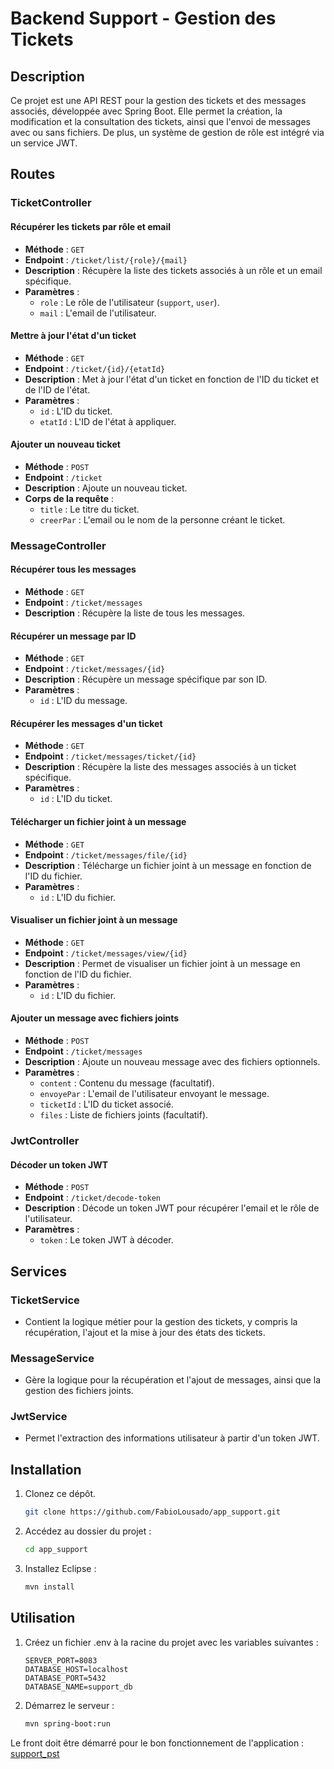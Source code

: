 # Backend Support - Gestion des Tickets

## Description
Ce projet est une API REST pour la gestion des tickets et des messages associés, développée avec Spring Boot. Elle permet la création, la modification et la consultation des tickets, ainsi que l'envoi de messages avec ou sans fichiers. De plus, un système de gestion de rôle est intégré via un service JWT.

## Routes

### TicketController

#### Récupérer les tickets par rôle et email
- **Méthode** : `GET`
- **Endpoint** : `/ticket/list/{role}/{mail}`
- **Description** : Récupère la liste des tickets associés à un rôle et un email spécifique.
- **Paramètres** :
  - `role` : Le rôle de l'utilisateur (`support`, `user`).
  - `mail` : L'email de l'utilisateur.
  
#### Mettre à jour l'état d'un ticket
- **Méthode** : `GET`
- **Endpoint** : `/ticket/{id}/{etatId}`
- **Description** : Met à jour l'état d'un ticket en fonction de l'ID du ticket et de l'ID de l'état.
- **Paramètres** :
  - `id` : L'ID du ticket.
  - `etatId` : L'ID de l'état à appliquer.

#### Ajouter un nouveau ticket
- **Méthode** : `POST`
- **Endpoint** : `/ticket`
- **Description** : Ajoute un nouveau ticket.
- **Corps de la requête** :
  - `title` : Le titre du ticket.
  - `creerPar` : L'email ou le nom de la personne créant le ticket.

### MessageController

#### Récupérer tous les messages
- **Méthode** : `GET`
- **Endpoint** : `/ticket/messages`
- **Description** : Récupère la liste de tous les messages.

#### Récupérer un message par ID
- **Méthode** : `GET`
- **Endpoint** : `/ticket/messages/{id}`
- **Description** : Récupère un message spécifique par son ID.
- **Paramètres** :
  - `id` : L'ID du message.

#### Récupérer les messages d'un ticket
- **Méthode** : `GET`
- **Endpoint** : `/ticket/messages/ticket/{id}`
- **Description** : Récupère la liste des messages associés à un ticket spécifique.
- **Paramètres** :
  - `id` : L'ID du ticket.

#### Télécharger un fichier joint à un message
- **Méthode** : `GET`
- **Endpoint** : `/ticket/messages/file/{id}`
- **Description** : Télécharge un fichier joint à un message en fonction de l'ID du fichier.
- **Paramètres** :
  - `id` : L'ID du fichier.

#### Visualiser un fichier joint à un message
- **Méthode** : `GET`
- **Endpoint** : `/ticket/messages/view/{id}`
- **Description** : Permet de visualiser un fichier joint à un message en fonction de l'ID du fichier.
- **Paramètres** :
  - `id` : L'ID du fichier.

#### Ajouter un message avec fichiers joints
- **Méthode** : `POST`
- **Endpoint** : `/ticket/messages`
- **Description** : Ajoute un nouveau message avec des fichiers optionnels.
- **Paramètres** :
  - `content` : Contenu du message (facultatif).
  - `envoyePar` : L'email de l'utilisateur envoyant le message.
  - `ticketId` : L'ID du ticket associé.
  - `files` : Liste de fichiers joints (facultatif).

### JwtController

#### Décoder un token JWT
- **Méthode** : `POST`
- **Endpoint** : `/ticket/decode-token`
- **Description** : Décode un token JWT pour récupérer l'email et le rôle de l'utilisateur.
- **Paramètres** :
  - `token` : Le token JWT à décoder.

## Services

### TicketService
- Contient la logique métier pour la gestion des tickets, y compris la récupération, l'ajout et la mise à jour des états des tickets.

### MessageService
- Gère la logique pour la récupération et l'ajout de messages, ainsi que la gestion des fichiers joints.

### JwtService
- Permet l'extraction des informations utilisateur à partir d'un token JWT.

## Installation

1. Clonez ce dépôt.
   ```bash
   git clone https://github.com/FabioLousado/app_support.git
2. Accédez au dossier du projet :
    ```bash
    cd app_support

3. Installez Eclipse :
    ```bash
    mvn install

## Utilisation

1. Créez un fichier .env à la racine du projet avec les variables suivantes :

    ```env
    SERVER_PORT=8083
    DATABASE_HOST=localhost
    DATABASE_PORT=5432
    DATABASE_NAME=support_db

2. Démarrez le serveur :
    ```bash
    mvn spring-boot:run

Le front doit être démarré pour le bon fonctionnement de l'application : [support_pst](https://github.com/RomainZabeth/support-pst)



